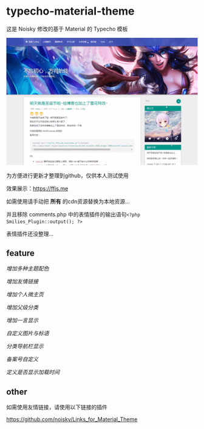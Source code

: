 # typecho-material-theme
这是 Noisky 修改的基于 Material 的 Typecho 模板

![预览图](./screenshot.png)

为方便进行更新才整理到github，仅供本人测试使用

效果展示：https://ffis.me

如需使用请手动把 **所有** 的cdn资源替换为本地资源...

并且移除 comments.php 中的表情插件的输出语句`<?php Smilies_Plugin::output(); ?>`

表情插件还没整理...

## feature

_增加多种主题配色_

_增加友情链接_

_增加个人微主页_

_增加父级分类_

_增加一言显示_

_自定义图片与标语_

_分类导航栏显示_

_备案号自定义_

_定义是否显示加载时间_

## other

如需使用友情链接，请使用以下链接的插件

https://github.com/noisky/Links_for_Material_Theme
